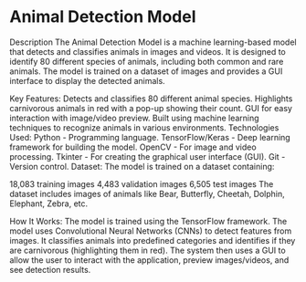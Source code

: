 # Animal Detection Model
Description
The Animal Detection Model is a machine learning-based model that detects and classifies animals in images and videos. It is designed to identify 80 different species of animals, including both common and rare animals. The model is trained on a dataset of images and provides a GUI interface to display the detected animals.

Key Features:
Detects and classifies 80 different animal species.
Highlights carnivorous animals in red with a pop-up showing their count.
GUI for easy interaction with image/video preview.
Built using machine learning techniques to recognize animals in various environments.
Technologies Used:
Python - Programming language.
TensorFlow/Keras - Deep learning framework for building the model.
OpenCV - For image and video processing.
Tkinter - For creating the graphical user interface (GUI).
Git - Version control.
Dataset:
The model is trained on a dataset containing:

18,083 training images
4,483 validation images
6,505 test images
The dataset includes images of animals like Bear, Butterfly, Cheetah, Dolphin, Elephant, Zebra, etc.

How It Works:
The model is trained using the TensorFlow framework.
The model uses Convolutional Neural Networks (CNNs) to detect features from images.
It classifies animals into predefined categories and identifies if they are carnivorous (highlighting them in red).
The system then uses a GUI to allow the user to interact with the application, preview images/videos, and see detection results.
